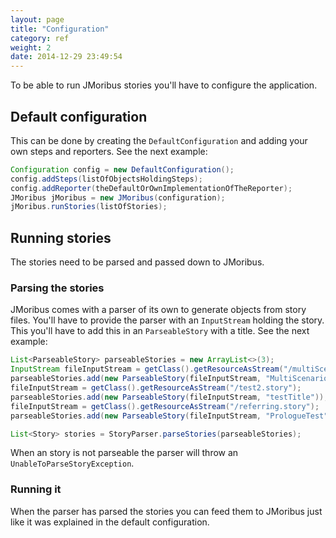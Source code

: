 ```yaml
---
layout: page
title: "Configuration"
category: ref
weight: 2
date: 2014-12-29 23:49:54
---
```

To be able to run JMoribus stories you'll have to configure the application.

## Default configuration
This can be done by creating the `DefaultConfiguration` and adding your own steps and reporters.
See the next example:

```java
Configuration config = new DefaultConfiguration();
config.addSteps(listOfObjectsHoldingSteps);
config.addReporter(theDefaultOrOwnImplementationOfTheReporter);
JMoribus jMoribus = new JMoribus(configuration);
jMoribus.runStories(listOfStories);
```

## Running stories
The stories need to be parsed and passed down to JMoribus.

### Parsing the stories
JMoribus comes with a parser of its own to generate objects from story files.
You'll have to provide the parser with an `InputStream` holding the story.
This you'll have to add this in an `ParseableStory` with a title.
See the next example:

```java
List<ParseableStory> parseableStories = new ArrayList<>(3);
InputStream fileInputStream = getClass().getResourceAsStream("/multiScenario.story");
parseableStories.add(new ParseableStory(fileInputStream, "MultiScenarioTitle"));
fileInputStream = getClass().getResourceAsStream("/test2.story");
parseableStories.add(new ParseableStory(fileInputStream, "testTitle"));
fileInputStream = getClass().getResourceAsStream("/referring.story");
parseableStories.add(new ParseableStory(fileInputStream, "PrologueTest"));

List<Story> stories = StoryParser.parseStories(parseableStories);
```

When an story is not parseable the parser will throw an `UnableToParseStoryException`.

### Running it
When the parser has parsed the stories you can feed them to JMoribus just like it was explained in the default configuration.